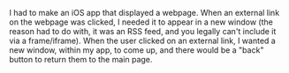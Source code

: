 I had to make an iOS app that displayed a webpage.  When an external link on the webpage was clicked, I needed it to appear in a new window (the reason had to do with, it was an RSS feed, and you legally can't include it via a frame/iframe). When the user clicked on an external link, I wanted a new window, within my app, to come up, and there would be a "back" button to return them to the main page.
